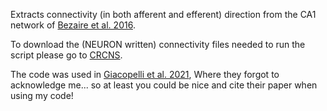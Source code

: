 Extracts connectivity (in both afferent and efferent) direction from the CA1 network of [Bezaire et al. 2016](https://elifesciences.org/articles/18566).

To download the (NEURON written) connectivity files needed to run the script please go to [CRCNS](https://crcns.org/data-sets/sim/sim-1/about-sim-1).

The code was used in [Giacopelli et al. 2021](https://www.nature.com/articles/s41598-021-83759-z),
Where they forgot to acknowledge me... so at least you could be nice and cite their paper when using my code!
